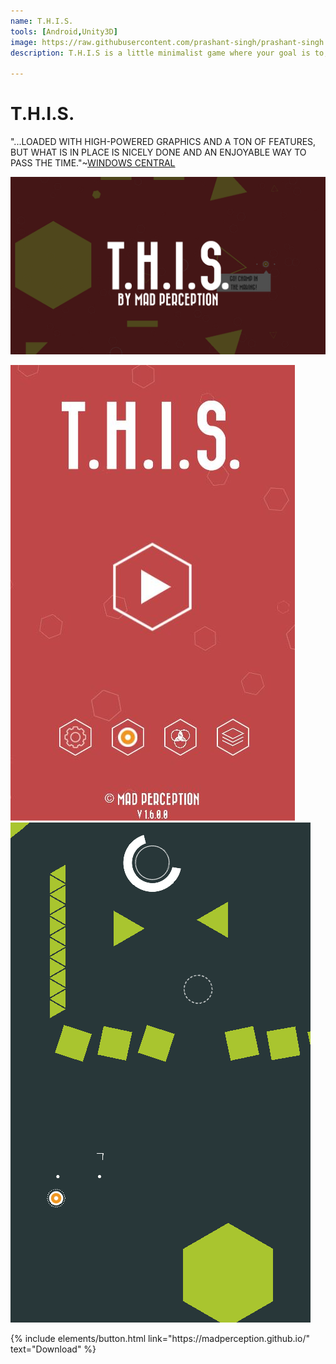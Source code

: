```yaml
---
name: T.H.I.S.
tools: [Android,Unity3D]
image: https://raw.githubusercontent.com/prashant-singh/prashant-singh.github.io/master/assets/THIS%20Banner.JPG
description: T.H.I.S is a little minimalist game where your goal is to, well, help the ball reach the goal.

---
```

# T.H.I.S.

"...LOADED WITH HIGH-POWERED GRAPHICS AND A TON OF FEATURES, BUT WHAT IS IN PLACE IS NICELY DONE AND AN ENJOYABLE WAY TO PASS THE TIME."~<a href="https://www.windowscentral.com/this-windows-phone-game-review">WINDOWS CENTRAL</a>

![THIS Banner](https://raw.githubusercontent.com/prashant-singh/prashant-singh.github.io/master/assets/header.png)

![1](https://raw.githubusercontent.com/madperception/madperception.github.io/master/press/this/images/1.png)
![2](https://raw.githubusercontent.com/madperception/madperception.github.io/master/press/this/images/2.png)

<p class="text-center">
{% include elements/button.html link="https://madperception.github.io/" text="Download" %}
</p>
